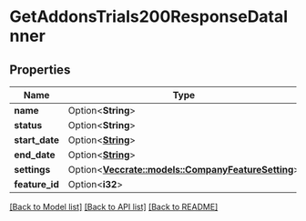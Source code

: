 # GetAddonsTrials200ResponseDataInner

## Properties

Name | Type | Description | Notes
------------ | ------------- | ------------- | -------------
**name** | Option<**String**> |  | [optional]
**status** | Option<**String**> |  | [optional]
**start_date** | Option<[**String**](string.md)> |  | [optional]
**end_date** | Option<[**String**](string.md)> |  | [optional]
**settings** | Option<[**Vec<crate::models::CompanyFeatureSetting>**](CompanyFeatureSetting.md)> |  | [optional]
**feature_id** | Option<**i32**> | Feature id. | [optional]

[[Back to Model list]](../README.md#documentation-for-models) [[Back to API list]](../README.md#documentation-for-api-endpoints) [[Back to README]](../README.md)


